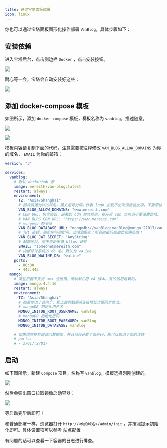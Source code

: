 ```yaml
---
title: 通过宝塔面板部署
icon: linux
---
```


你也可以通过宝塔面板图形化操作部署 `VanBlog`，具体步骤如下：

## 安装依赖

进入宝塔后台，点击侧边栏 `Docker` ，点击安装按钮。

![](https://www.mereith.com/static/img/ea11d7d7f754edf2303c710071ce540b.clipboard-2022-09-02.png)

耐心等一会，宝塔会自动安装好这些：

![](https://www.mereith.com/static/img/e5b15c94a2a0d38c1f9b9b4ca1dcc8dd.clipboard-2022-09-02.png)

## 添加 docker-compose 模板

如图所示，添加 `docker-compose` 模板，模板名称为 `vanblog`，描述随意。

![](https://www.mereith.com/static/img/d4a56888230de79cc31bbeb603578e02.clipboard-2022-09-03.png)

![](https://www.mereith.com/static/img/9a207817805fb0f0a4b65a85edb699b4.clipboard-2022-09-02.png)

模板内容请复制下面的代码，注意需要按注释修改 `VAN_BLOG_ALLOW_DOMAINS` 为你的域名， `EMAIL` 为你的邮箱：

```yaml
version: "3"

services:
  vanblog:
    # 默认 dockerhub 源
    image: mereith/van-blog:latest
    restart: always
    environment:
      TZ: "Asia/Shanghai"
      # 图片资源允许的域名，英文逗号分隔。作者 logo 加载不出来请检查此项。不要带协议！
      VAN_BLOG_ALLOW_DOMAINS: "www.mereith.com"
      # CDN URL，包含协议，部署到 cdn 的时候用。在开启 cdn 之前请不要设置此项。
      # VAN_BLOG_CDN_URL: "https://www.mereith.com"
      # mongodb 的地址
      VAN_BLOG_DATABASE_URL: "mongodb://vanBlog:vanBlog@mongo:27017/vanBlog?authSource=admin"
      # jwt 密钥，随机字符串即可。请注意保密！所有的密码都由此密钥签发！
      VAN_BLOG_JWT_SECRET: "AnyString"
      # 邮箱地址，用于自动申请 https 证书
      EMAIL: "someone@mereith.com"
      # 内嵌评论系统的 db 名，默认为 waline
      VAN_BLOG_WALINE_DB: "waline"
    ports:
      - 80:80
      - 443:443
  mongo:
    # 某些机器不支持 avx 会报错，所以默认用 v4 版本。有的话用最新的。
    image: mongo:4.4.16
    restart: always
    environment:
      TZ: "Asia/Shanghai"
      # 如果你改了这两个，那上面的数据库连接地址也要同步修改。
      # mongoDB 初始化用户名
      MONGO_INITDB_ROOT_USERNAME: vanBlog
      # mongoDB 初始化密码
      MONGO_INITDB_ROOT_PASSWORD: vanBlog
      MONGO_INITDB_DATABASE: vanBlog

    # 如果你向在外部访问数据库，并且已经设置了强密码，那可以取消下面的注释
    # ports:
    # - 27017:27017
```

## 启动

如下图所示，新建 `Compose` 项目，名称写 `vanblog`，模板选择刚刚创建的。

![](https://www.mereith.com/static/img/920dd318b4073cc793c11caa4700d7b9.clipboard-2022-09-02.png)

然后会弹出窗口拉取镜像启动容器：

![](https://www.mereith.com/static/img/193a1acb5f783923ffc83dc67de6fced.clipboard-2022-09-02.png)

等启动完毕后即可！

和普通部署一样，浏览器打开 `http://<你的域名>/admin/init` ，并按照提示初始化即可。具体设置项可以参考 [站点配置](/feature/basic/setting.md)

有问题的话可以查看一下容器的日志进行排查。
